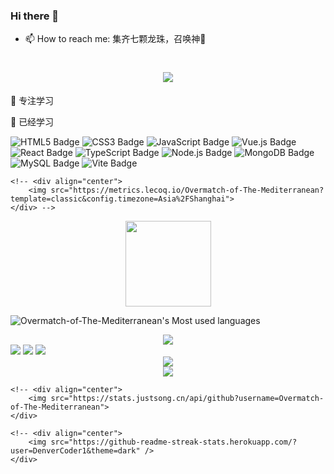 ### Hi there 👋
- 📫 How to reach me: 集齐七颗龙珠，召唤神🐉
<!--
**Overmatch-of-The-Mediterranean/Overmatch-of-The-Mediterranean** is a ✨ _special_ ✨ repository because its `README.md` (this file) appears on your GitHub profile.

Here are some ideas to get you started:

- 🔭 I’m currently working on ...
- 🌱 I’m currently learning ...
- 👯 I’m looking to collaborate on ...
- 🤔 I’m looking for help with ...
- 💬 Ask me about ...
- 📫 How to reach me: ...
- 😄 Pronouns: ...
- ⚡ Fun fact: ...
-->
<!-- 贪吃蛇 -->
<!-- <img src="./assets/github-contribution-grid-snake.svg" alt=""> -->

<!-- 打字特效 -->
<h1 align="center">
  <a href="https://sunguoqi.com/">
    <img src="https://readme-typing-svg.herokuapp.com/?lines=%22Hello%2C%20HAIR!%22;头发还有很多，继续加油！！!&center=true&size=27">
  </a>
</h1>

🧠 专注学习


💪 已经学习
<!--  skill badge 技能徽章 -->
![HTML5 Badge](https://img.shields.io/badge/HTML5-E34F26?logo=html5&logoColor=fff&style=flat)
![CSS3 Badge](https://img.shields.io/badge/CSS3-1572B6?logo=css3&logoColor=fff&style=flat)
![JavaScript Badge](https://img.shields.io/badge/JavaScript-F7DF1E?logo=javascript&logoColor=000&style=flat)
![Vue.js Badge](https://img.shields.io/badge/Vue.js-4FC08D?logo=vuedotjs&logoColor=fff&style=flat)
![React Badge](https://img.shields.io/badge/React-61DAFB?logo=react&logoColor=000&style=flat)
![TypeScript Badge](https://img.shields.io/badge/TypeScript-3178C6?logo=typescript&logoColor=fff&style=flat)
![Node.js Badge](https://img.shields.io/badge/Node.js-393?logo=nodedotjs&logoColor=fff&style=flat)
![MongoDB Badge](https://img.shields.io/badge/MongoDB-47A248?logo=mongodb&logoColor=fff&style=flat)
![MySQL Badge](https://img.shields.io/badge/MySQL-00BFFF?logo=mysql&logoColor=fff&style=flat)
![Vite Badge](https://img.shields.io/badge/Vite-646CFF?logo=vite&logoColor=fff&style=flat)



<!-- Metrics（GitHub 信息统计） -->
    <!-- <div align="center">
        <img src="https://metrics.lecoq.io/Overmatch-of-The-Mediterranean?template=classic&config.timezone=Asia%2FShanghai">
    </div> -->

<!-- GitHub Stats Card（GitHub 统计卡片） -->
<div align="center">
    <img height="137px" src="https://github-readme-stats.vercel.app/api?username=Overmatch-of-The-Mediterranean&hide_title=true&hide_border=true&show_icons=trueline_height=21&text_color=000&icon_color=000&bg_color=0,ea6161,ffc64d,fffc4d,52fa5a&theme=graywhite" />
</div>

<!-- Most used languages（使用语言统计） -->
![Overmatch-of-The-Mediterranean's Most used languages](https://github-readme-stats.vercel.app/api/top-langs/?username=Overmatch-of-The-Mediterranean&layout=compact&hide_border=true&langs_count=10)

<!-- Github Profile Trophy（GitHub 资料奖杯） -->
<div align="center">
  <img  src="https://github-profile-trophy.vercel.app/?username=sun0225SUN&theme=gruvbox&row=1&column=7&no-frame=true&no-bg=true" />
</div>

<!-- Shields.io（GitHub 徽章） -->
<span >
	<img  src="https://img.shields.io/badge/-HTML5-E34F26?style=flat-square&logo=html5&logoColor=white" />
	<img  src="https://img.shields.io/badge/-CSS3-1572B6?style=flat-square&logo=css3" />
	<img  src="https://img.shields.io/badge/-JavaScript-oringe?style=flat-square&logo=javascript" />
</span>

<!-- Visitor Badge（GitHub 访客徽章） -->
<div align="center">
    <img  src="https://visitor-badge.glitch.me/badge?page_id=sun0225SUN" />
</div>

<!-- GitHub Readme Activity Graph （GitHub 活动统计图） -->
<div align="center">
    <img src="https://activity-graph.herokuapp.com/graph?username=Overmatch-of-The-Mediterranean&theme=xcode" />
</div>

<!-- 社交统计 -->
    <!-- <div align="center">
        <img src="https://stats.justsong.cn/api/github?username=Overmatch-of-The-Mediterranean">
    </div>

<!-- GitHub streak（GitHub 连续打卡） -->
    <!-- <div align="center">
        <img src="https://github-readme-streak-stats.herokuapp.com/?user=DenverCoder1&theme=dark" />
    </div>

<!-- 贪吃蛇 -->
<!-- <div align="center">
	<img src="https://cdn.jsdelivr.net/gh/Overmatch-of-The-Mediterranean/Overmatch-of-The-Mediterranean/assets/github-contribution-grid-snake.svg" />
</div> --> 
